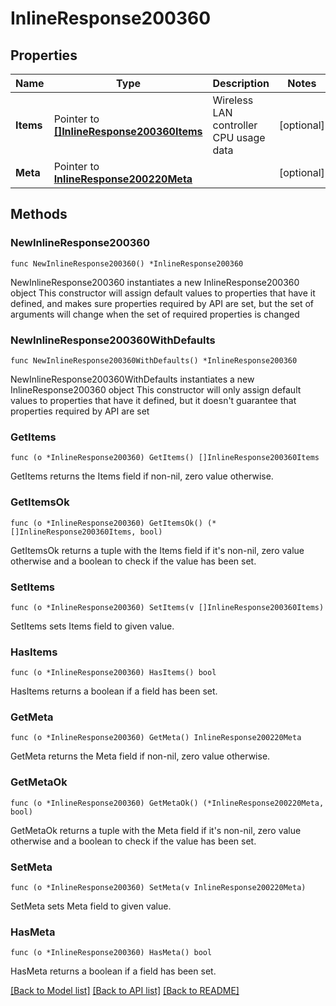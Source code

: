 # InlineResponse200360

## Properties

Name | Type | Description | Notes
------------ | ------------- | ------------- | -------------
**Items** | Pointer to [**[]InlineResponse200360Items**](InlineResponse200360Items.md) | Wireless LAN controller CPU usage data | [optional] 
**Meta** | Pointer to [**InlineResponse200220Meta**](InlineResponse200220Meta.md) |  | [optional] 

## Methods

### NewInlineResponse200360

`func NewInlineResponse200360() *InlineResponse200360`

NewInlineResponse200360 instantiates a new InlineResponse200360 object
This constructor will assign default values to properties that have it defined,
and makes sure properties required by API are set, but the set of arguments
will change when the set of required properties is changed

### NewInlineResponse200360WithDefaults

`func NewInlineResponse200360WithDefaults() *InlineResponse200360`

NewInlineResponse200360WithDefaults instantiates a new InlineResponse200360 object
This constructor will only assign default values to properties that have it defined,
but it doesn't guarantee that properties required by API are set

### GetItems

`func (o *InlineResponse200360) GetItems() []InlineResponse200360Items`

GetItems returns the Items field if non-nil, zero value otherwise.

### GetItemsOk

`func (o *InlineResponse200360) GetItemsOk() (*[]InlineResponse200360Items, bool)`

GetItemsOk returns a tuple with the Items field if it's non-nil, zero value otherwise
and a boolean to check if the value has been set.

### SetItems

`func (o *InlineResponse200360) SetItems(v []InlineResponse200360Items)`

SetItems sets Items field to given value.

### HasItems

`func (o *InlineResponse200360) HasItems() bool`

HasItems returns a boolean if a field has been set.

### GetMeta

`func (o *InlineResponse200360) GetMeta() InlineResponse200220Meta`

GetMeta returns the Meta field if non-nil, zero value otherwise.

### GetMetaOk

`func (o *InlineResponse200360) GetMetaOk() (*InlineResponse200220Meta, bool)`

GetMetaOk returns a tuple with the Meta field if it's non-nil, zero value otherwise
and a boolean to check if the value has been set.

### SetMeta

`func (o *InlineResponse200360) SetMeta(v InlineResponse200220Meta)`

SetMeta sets Meta field to given value.

### HasMeta

`func (o *InlineResponse200360) HasMeta() bool`

HasMeta returns a boolean if a field has been set.


[[Back to Model list]](../README.md#documentation-for-models) [[Back to API list]](../README.md#documentation-for-api-endpoints) [[Back to README]](../README.md)


